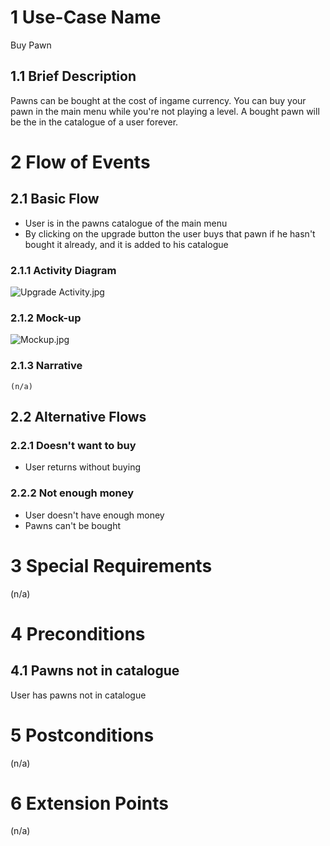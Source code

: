# 1 Use-Case Name

Buy Pawn

## 1.1 Brief Description

Pawns can be bought at the cost of ingame currency. You can buy your pawn in the main menu while you're not playing a level. A bought pawn will be the in the catalogue of a user forever.

# 2 Flow of Events

## 2.1 Basic Flow

* User is in the pawns catalogue of the main menu
* By clicking on the upgrade button the user buys that pawn if he hasn't bought it already,
  and it is added to his catalogue

### 2.1.1 Activity Diagram

![Upgrade Activity.jpg](https://raw.githubusercontent.com/steiditi/Spybot-Reloaded-Doc/24e1b1b882fb75ca6bfdd9f6ef7b086e8655e2d6/UseCases/Upgrade/upgrade%20Activity.svg)

### 2.1.2 Mock-up

![Mockup.jpg](https://raw.githubusercontent.com/steiditi/Spybot-Reloaded-Doc/24e1b1b882fb75ca6bfdd9f6ef7b086e8655e2d6/UseCases/Upgrade/Mockup.svg)

### 2.1.3 Narrative

```
(n/a)
```

## 2.2 Alternative Flows

### 2.2.1 Doesn't want to buy

* User returns without buying

### 2.2.2 Not enough money

* User doesn't have enough money
* Pawns can't be bought

# 3 Special Requirements

(n/a)

# 4 Preconditions

## 4.1 Pawns not in catalogue

User has pawns not in catalogue

# 5 Postconditions

(n/a)

# 6 Extension Points

(n/a)
